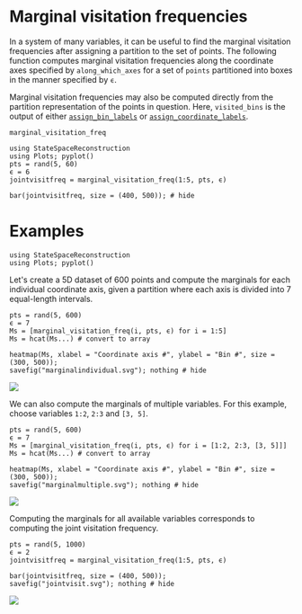 # Marginal visitation frequencies

In a system of many variables, it can be useful to find the marginal visitation frequencies after assigning a partition
to the set of points. The following function computes marginal visitation frequencies along the coordinate axes
specified by `along_which_axes` for a set of `points` partitioned into boxes in the manner specified by `ϵ`.

Marginal visitation frequencies may also be computed directly from the partition representation of the points
in question. Here, `visited_bins` is the output of either [`assign_bin_labels`](@ref) or
[`assign_coordinate_labels`](@ref).


```@docs
marginal_visitation_freq
```

```@setup marginal
using StateSpaceReconstruction
using Plots; pyplot()
pts = rand(5, 60)
ϵ = 6
jointvisitfreq = marginal_visitation_freq(1:5, pts, ϵ)

bar(jointvisitfreq, size = (400, 500)); # hide
```

# Examples

```@repl marginal
using StateSpaceReconstruction
using Plots; pyplot()
```

Let's create a 5D dataset of 600 points and compute the marginals for each individual coordinate axis,
given a partition where each axis is divided into 7 equal-length intervals.

```@repl marginal
pts = rand(5, 600)
ϵ = 7
Ms = [marginal_visitation_freq(i, pts, ϵ) for i = 1:5]
Ms = hcat(Ms...) # convert to array

heatmap(Ms, xlabel = "Coordinate axis #", ylabel = "Bin #", size = (300, 500));
savefig("marginalindividual.svg"); nothing # hide
```

![](marginalindividual.svg)

We can also compute the marginals of multiple variables. For this example, choose variables `1:2`, `2:3` and `[3, 5]`.

```@repl marginal
pts = rand(5, 600)
ϵ = 7
Ms = [marginal_visitation_freq(i, pts, ϵ) for i = [1:2, 2:3, [3, 5]]]
Ms = hcat(Ms...) # convert to array

heatmap(Ms, xlabel = "Coordinate axis #", ylabel = "Bin #", size = (300, 500));
savefig("marginalmultiple.svg"); nothing # hide
```

![](marginalmultiple.svg)

Computing the marginals for all available variables corresponds to computing the joint visitation frequency.

```@repl marginal
pts = rand(5, 1000)
ϵ = 2
jointvisitfreq = marginal_visitation_freq(1:5, pts, ϵ)

bar(jointvisitfreq, size = (400, 500));
savefig("jointvisit.svg"); nothing # hide
```

![](jointvisit.svg)

